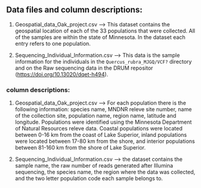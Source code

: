 ## Data files and column descriptions:

1. Geospatial_data_Oak_project.csv --> This dataset contains the geospatial location of each of the 33 populations that were collected. All of the samples are within the state of Minnesota. In the dataset each entry refers to one population. 

2. Sequencing_Individual_Information.csv --> This data is the sample information for the individuals in the `Quercus_rubra_MJGQ/VCF?` directory and on the Raw sequencing data in the DRUM repositor (https://doi.org/10.13020/dqet-h494). 


### column descriptions:

1. Geospatial_data_Oak_project.csv --> For each population there is the following information: species name, MNDNR releve site number, name of the collection site, population name, region name, latitude and longitude. Populations were identified using the Minnesota Department of Natural Resources releve data. Coastal populations were located between 0-16 km from the coast of Lake Superior, inland populations were located between 17-80 km from the shore, and interior populations between 81-160 km from the shore of Lake Superior.

2.  Sequencing_Individual_Information.csv --> the dataset contains the sample name, the raw number of reads generated after Illumina sequencing, the species name, the region where the data was collected, and the two letter population code each sample belongs to.  
